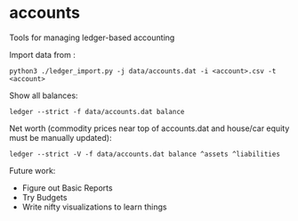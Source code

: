 # accounts
Tools for managing ledger-based accounting

Import data from <account>:
```
python3 ./ledger_import.py -j data/accounts.dat -i <account>.csv -t <account>
```

Show all balances:
```
ledger --strict -f data/accounts.dat balance
```

Net worth (commodity prices near top of accounts.dat and house/car equity must be manually updated):
```
ledger --strict -V -f data/accounts.dat balance ^assets ^liabilities
```

Future work:
* Figure out Basic Reports
* Try Budgets
* Write nifty visualizations to learn things
